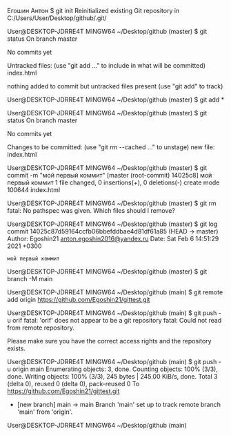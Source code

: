 Егошин Антон 
$ git init
Reinitialized existing Git repository in C:/Users/User/Desktop/github/.git/

User@DESKTOP-JDRRE4T MINGW64 ~/Desktop/github (master)
$ git status
On branch master

No commits yet

Untracked files:
  (use "git add <file>..." to include in what will be committed)
        index.html

nothing added to commit but untracked files present (use "git add" to track)

User@DESKTOP-JDRRE4T MINGW64 ~/Desktop/github (master)
$ git add *

User@DESKTOP-JDRRE4T MINGW64 ~/Desktop/github (master)
$ git status
On branch master

No commits yet

Changes to be committed:
  (use "git rm --cached <file>..." to unstage)
        new file:   index.html


User@DESKTOP-JDRRE4T MINGW64 ~/Desktop/github (master)
$ git commit -m "мой первый коммит"
[master (root-commit) 14025c8] мой первый коммит
 1 file changed, 0 insertions(+), 0 deletions(-)
 create mode 100644 index.html

User@DESKTOP-JDRRE4T MINGW64 ~/Desktop/github (master)
$ git rm
fatal: No pathspec was given. Which files should I remove?

User@DESKTOP-JDRRE4T MINGW64 ~/Desktop/github (master)
$ git log
commit 14025c87d59164ccfb06bbefddbae4d81df61a85 (HEAD -> master)
Author: Egoshin21 <anton.egoshin2016@yandex.ru>
Date:   Sat Feb 6 14:51:29 2021 +0300

    мой первый коммит

User@DESKTOP-JDRRE4T MINGW64 ~/Desktop/github (master)
$ git branch -M main

User@DESKTOP-JDRRE4T MINGW64 ~/Desktop/github (main)
$ git remote add origin https://github.com/Egoshin21/gittest.git

User@DESKTOP-JDRRE4T MINGW64 ~/Desktop/github (main)
$ git push -u orif
fatal: 'orif' does not appear to be a git repository
fatal: Could not read from remote repository.

Please make sure you have the correct access rights
and the repository exists.

User@DESKTOP-JDRRE4T MINGW64 ~/Desktop/github (main)
$ git push -u origin main
Enumerating objects: 3, done.
Counting objects: 100% (3/3), done.
Writing objects: 100% (3/3), 245 bytes | 245.00 KiB/s, done.
Total 3 (delta 0), reused 0 (delta 0), pack-reused 0
To https://github.com/Egoshin21/gittest.git
 * [new branch]      main -> main
Branch 'main' set up to track remote branch 'main' from 'origin'.

User@DESKTOP-JDRRE4T MINGW64 ~/Desktop/github (main)
